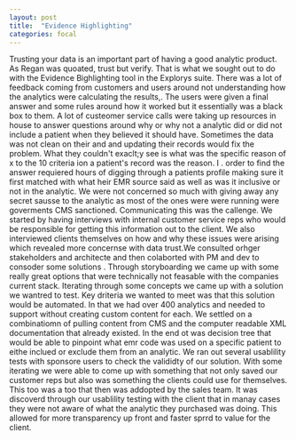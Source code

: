 ```yaml
---
layout: post
title:  "Evidence Highlighting"
categories: focal
---
```

Trusting your data is an important part of having a good analytic product. As Regan was quoated, trust but verify. That is what we sought out to do with the Evidence Bighlighting tool in the Explorys suite. There was a lot of feedback coming from customers and users around not understanding how the analytics were calculating the results,. The users were given a final answer and some rules around how it worked but it essentially was a black box to them. A lot of custeomer service calls were taking up resources in house to answer questions around why or why not a analytic did or did not include a patient when they believed it should have. Sometimes the data was not clean on their and and updating their records would fix the problem. What they couldn't exaclt;y see is what was the specific reason of x to the 10 criteria ion a patient's record was the reason. I . order to find the answer requiered hours of digging through a patients profile making sure it first matched with what heir EMR source said as well as was it inclusive or not in the analytic. We were not concerned so much with giving away any secret sausse to the analytic as most of the ones were were running were goverments CMS sanctioned. Communicating this was the callenge. We started by having interviews with internal customer service reps who would be responsible for getting this information out to the client. We also interviewed clients themselves on how and why these issues were arising which revealed more concernse with data trust.We consulted orhger stakeholders and architecte and then colaborted with PM and dev to consoder some solutions . Through storyboarding we came up with some really great options that were technically not feasable with the companies current stack. Iterating through some concepts we came up with a solution we wantred to test. Key driteria we wanted to meet was that this solution would be automated. In that we had over 400 analytics and needed to support without creating custom content for each. We settled on a combinatiomn of pulling content from CMS and the computer readable XML documentation that already existed. In the end ot was decision tree that would be able to pinpoint what emr code was used on a specific patient to eithe inclued or exclude them from an analytic. We ran out several usablility tests with sponsore users to check the valididty of our solution. With some iterating we were able to come up with something that not only saved our customer reps but also was something the clients could use for themselves. This too was a too that then was addopted by the sales team. It was discoverd through our usablility testing with the client that in manay cases they were not aware of what the analytic they purchased was doing. This allowed for more transparency up front and faster sprrd to value for the client.
